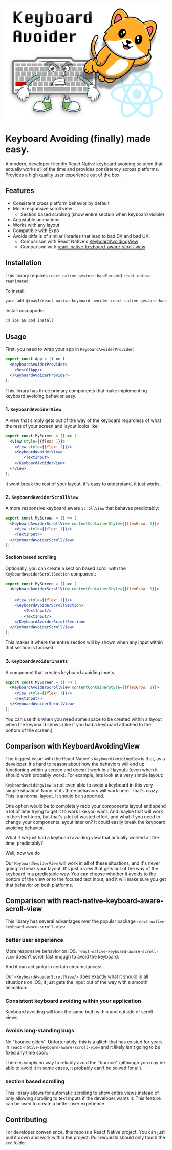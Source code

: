 ![alt text](promo-image.png)

# Keyboard Avoiding (finally) made easy.
A modern, developer friendly React Native keyboard avoiding solution that actually works all of the time and provides consistency across platforms. Provides a high quality user experience out of the box.

## Features
- Consistent cross platform behavior by default
- More responsive scroll view
    - Section based scrolling (show entire section when keyboard visible)
- Adjustable animations
- Works with any layout
- Compatible with Expo
- Avoids pitfalls of similar libraries that lead to bad DX and bad UX. 
    - Comparison with React Native's [KeyboardAvoidingView](#comparison-with-keyboardavoidingview)
    - Comparison with [react-native-keyboard-aware-scroll-view](#comparison-with-react-native-keyboard-aware-scroll-view)

## Installation
This library requires `react-native-gesture-handler` and `react-native-reanimated`.

To install:

```sh
yarn add @iway1/react-native-keyboard-avoider react-native-gesture-handler react-native-reanimated 
```

Install cocoapods: 
```sh
cd ios && pod install
```

## Usage
First, you need to wrap your app in `KeyboardAvoiderProvider`:

```jsx
export const App = () => (
  <KeyboardAvoiderProvider>
    <RestOfApp/>
  </KeyboardAvoiderProvider>
);
```

This library has three primary components that make implementing keyboard avoiding behavior easy. 

### 1. `KeyboardAvoiderView`
A view that simply gets out of the way of the keyboard regardless of what the rest of your screen and layout looks like:

```jsx
export const MyScreen = () => (
  <View style={{flex: 1}}>
    <View style={{flex: 1}}/>
    <KeyboardAvoiderView>
        <TextInput>
    </KeyboardAvoiderView>
  </View>
);
```
It wont break the rest of your layout, it's easy to understand, it just works.

### 2. `KeyboardAvoiderScrollView`
A more responsive keyboard aware `ScrollView` that behaves predictably:
```jsx
export const MyScreen = () => (
  <KeyboardAvoiderScrollView contentContainerStyle={{flexGrow: 1}}>
    <View style={{flex: 1}}/>
    <TextInput/>
  </KeyboardAvoiderScrollView>
);
```

#### Section based scrolling
Optionally, you can create a section based scroll with the `KeyboardAvoiderScrollSection` component:

```jsx
export const MyScreen = () => (
  <KeyboardAvoiderScrollView contentContainerStyle={{flexGrow: 1}}>

    <View style={{flex: 1}}/>
    <KeyboardAvoiderScrollSection>
        <TextInput/>
        <TextInput/>
    </KeyboardAvoiderScrollSection>
  </KeyboardAvoiderScrollView>
);
```

This makes it where the entire section will by shown when any input within that section is focused.

### 3. `KeyboardAvoiderInsets`
A component that creates keyboard avoiding insets. 
```jsx
export const MyScreen = () => (
  <KeyboardAvoiderScrollView contentContainerStyle={{flexGrow: 1}}>
    <View style={{flex: 1}}/>
    <TextInput/>
  </KeyboardAvoiderScrollView>
);
```

You can use this when you need some space to be created within a layout when the keyboard shows (like if you had a keyboard attached to the bottom of the screen.)

## Comparison with KeyboardAvoidingView
The biggest issue with the React Native's `KeyboardAvoidingView` is that, as a developer, it's hard to reason about how the behaviors will end up functioning within a screen and doesn't work in all layouts (even when it should work probably work). For example, lets look at a very simple layout:

`KeyboardAvoidingView` is not even able to avoid a keyboard in this very simple situation! None of its three behaviors will work here. That's crazy. This is a normal layout. It should be supported.

One option would be to completely redo your components layout and spend a lot of time trying to get it to work like you want. And maybe that will work in the short term, but that's a lot of wasted effort, and what if you need to change your components layout later on? It could easily break the keyboard avoiding behavior.

What if we just had a keyboard avoiding view that actually worked all the time, predictably?

Well, now we do

Our `KeyboardAvoiderView` will work in all of these situations, and it's never going to break your layout. It's just a view that gets out of the way of the keyboard in a predictable way. You can choose whether it avoids to the bottom of the view or to the focused text input, and it will make sure you get that behavior on both platforms. 

## Comparison with react-native-keyboard-aware-scroll-view
This library has several advantages over the popular package `react-native-keyboard-aware-scroll-view`.

### better user experience
More responsive behavior on iOS. `react-native-keyboard-aware-scroll-view` doesn't scroll fast enough to avoid the keyboard:

And it can act janky in certain circumstances:

Our `<KeyboardAvoiderScrollView/>` does exactly what it should in all situations on iOS, it just gets the input out of the way with a smooth animation:

### Consistent keyboard avoiding within your application
Keyboard avoiding will look the same both within and outside of scroll views:

### Avoids long-standing bugs
No "bounce glitch". Unfortunately, this is a glitch that has existed for years in `react-native-keyboard-aware-scroll-view` and it likely isn't going to be fixed any time soon.

There is simply no way to reliably avoid the "bounce" (although you may be able to avoid it in some cases, it probably can't be solved for all).

### section based scrolling 
This library allows for automatic scrolling to show entire views instead of only allowing scrolling to text inputs if the developer wants it. This feature can be used to create a better user experience.

## Contributing
For developer convenience, this repo is a React Native project. You can just pull it down and work within the project. Pull requests should only touch the `src` folder.
